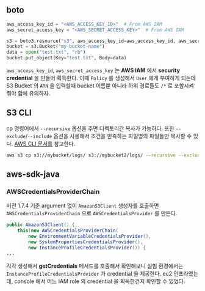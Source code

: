 ## boto

```python
aws_access_key_id = "<AWS_ACCESS_KEY_ID>"  # From AWS IAM
aws_secret_access_key = "<AWS_SECRET_ACCESS_KEY>"  # From AWS IAM

s3 = boto3.resource("s3", aws_access_key_id=aws_access_key_id, aws_secret_access_key=aws_secret_access_key)
bucket = s3.Bucket("my-bucket-name")
data = open("test.txt", "rb")
bucket.put_object(Key="test.txt", Body=data)
```

`aws_access_key_id`, `aws_secret_access_key` 는 **AWS IAM** 에서 **security credential** 을 만들어 획득한다. 이때 `Policy` 를 생성해서 `User` 에게 부여하게 되는데 S3 Bucket 의 `ARN` 을 입력할때 bucket 이름뿐 아니라 하위 경로들도 `/*` 로 포함시켜줘야 함에 유의하자.

## S3 CLI

cp 명령어에서 `--recursive` 옵션을 주면 디렉토리간 복사가 가능하다. 또한 `--exclude`/`--include` 옵션을 사용해서 조건을 만족하는 파일명의 파일들만 복사할 수 있다. [AWS CLI 문서를](http://docs.aws.amazon.com/cli/latest/reference/s3/cp.html) 참고한다.

```bash
aws s3 cp s3://mybucket/logs/ s3://mybucket2/logs/ --recursive --exclude "*" --include "*.log"
```

## aws-sdk-java

### AWSCredentialsProviderChain

버전 1.7.4 기준 argument 없이 `AmazonS3Client` 생성자를 호출하면 `AWSCredentialsProviderChain` 으로 `AWSCredentialsProvider` 를 만든다.

```java
public AmazonS3Client() {
    this(new AWSCredentialsProviderChain(
        new EnvironmentVariableCredentialsProvider(),
        new SystemPropertiesCredentialsProvider(),
        new InstanceProfileCredentialsProvider()) {
...
```

각각 생성해서 **getCredentials** 메서드를 호출해서 확인해보니 실험 환경에서는 `InstanceProfileCredentialsProvider` 가 credential 을 제공한다. ec2 인프라였는데, console 에서 어느 IAM role 의 credential 을 획득한건지 확인할 수 있었다.